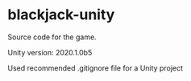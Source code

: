 # blackjack-unity
Source code for the game.

Unity version: 2020.1.0b5

Used recommended .gitignore file for a Unity project
